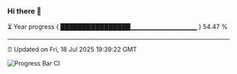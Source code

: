 ### Hi there 👋

⏳ Year progress { ████████████████▁▁▁▁▁▁▁▁▁▁▁▁▁▁ } 54.47 %

---

⏰ Updated on Fri, 18 Jul 2025 19:39:22 GMT

![Progress Bar CI](https://github.com/IshwaranRudhara/GIT-ACTION/workflows/Progress%20Bar%20CI/badge.svg)
